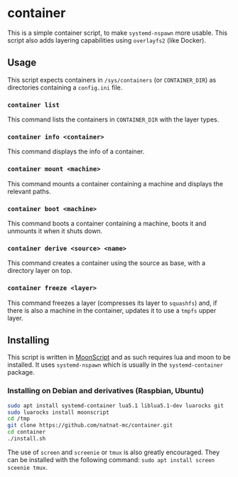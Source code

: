# container
This is a simple container script, to make `systemd-nspawn` more usable.
This script also adds layering capabilities using `overlayfs2` (like Docker).

## Usage
This script expects containers in `/sys/containers` (or `CONTAINER_DIR`) as directories containing a `config.ini` file.

### `container list`
This command lists the containers in `CONTAINER_DIR` with the layer types.

### `container info <container>`
This command displays the info of a container.

### `container mount <machine>`
This command mounts a container containing a machine and displays the relevant paths.

### `container boot <machine>`
This command boots a container containing a machine, boots it and unmounts it when it shuts down.

### `container derive <source> <name>`
This command creates a container using the source as base, with a directory layer on top.

### `container freeze <layer>`
This command freezes a layer (compresses its layer to `squashfs`) and, if there is also a machine in the container, updates it to use a `tmpfs` upper layer.

## Installing
This script is written in [MoonScript](http://moonscript.org) and as such requires lua and moon to be installed. It uses `systemd-nspawn` which is usually in the `systemd-container` package.

### Installing on Debian and derivatives (Raspbian, Ubuntu)
```bash
sudo apt install systemd-container lua5.1 liblua5.1-dev luarocks git
sudo luarocks install moonscript
cd /tmp
git clone https://github.com/natnat-mc/container.git
cd container
./install.sh
```

The use of `screen` and `screenie` or `tmux` is also greatly encouraged. They can be installed with the following command: `sudo apt install screen sceenie tmux`.

